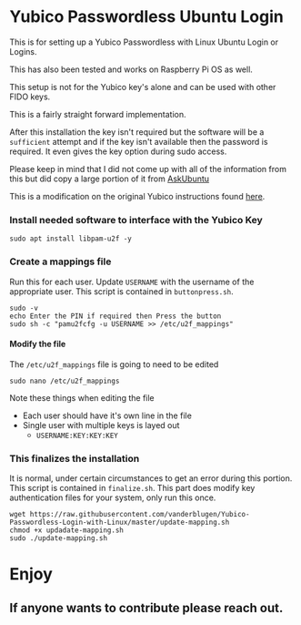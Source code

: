 # Yubico Passwordless Ubuntu Login
This is for setting up a Yubico Passwordless with Linux Ubuntu Login or Logins.

This has also been tested and works on Raspberry Pi OS as well.

This setup is not for the Yubico key's alone and can be used with other FIDO keys.

This is a fairly straight forward implementation.

After this installation the key isn't required but the software will be a `sufficient` attempt and if the key isn't available then the password is required.  It even gives the key option during sudo access.

Please keep in mind that I did not come up with all of the information from this but did copy a large portion of it from [AskUbuntu](https://askubuntu.com/questions/1167691/passwordless-login-with-yubikey-5-nfc?newreg=d3833870cc924fedb49ce95d064f3a09)

This is a modification on the original Yubico instructions found [here](https://support.yubico.com/support/solutions/articles/15000011356-ubuntu-linux-login-guide-u2f).

### Install needed software to interface with the Yubico Key
```shell
sudo apt install libpam-u2f -y
```

### Create a mappings file
Run this for each user.  Update `USERNAME` with the username of the appropriate user.
This script is contained in `buttonpress.sh`.
```shell
sudo -v
echo Enter the PIN if required then Press the button
sudo sh -c "pamu2fcfg -u USERNAME >> /etc/u2f_mappings"
```



#### Modify the file
The `/etc/u2f_mappings` file is going to need to be edited

```shell
sudo nano /etc/u2f_mappings
```

Note these things when editing the file
- Each user should have it's own line in the file
- Single user with multiple keys is layed out
    - `USERNAME:KEY:KEY:KEY`

### This finalizes the installation
It is normal, under certain circumstances to get an error during this portion.
This script is contained in `finalize.sh`.
This part does modify key authentication files for your system, only run this once.


````shell
wget https://raw.githubusercontent.com/vanderblugen/Yubico-Passwordless-Login-with-Linux/master/update-mapping.sh
chmod +x updadate-mapping.sh
sudo ./update-mapping.sh
````
# Enjoy

## If anyone wants to contribute please reach out.
